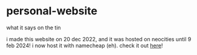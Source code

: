 # personal-website
what it says on the tin

i made this website on 20 dec 2022, and it was hosted on neocities until 9 feb 2024! i now host it with namecheap (eh). check it out [here](https://rkrk.dev/)!